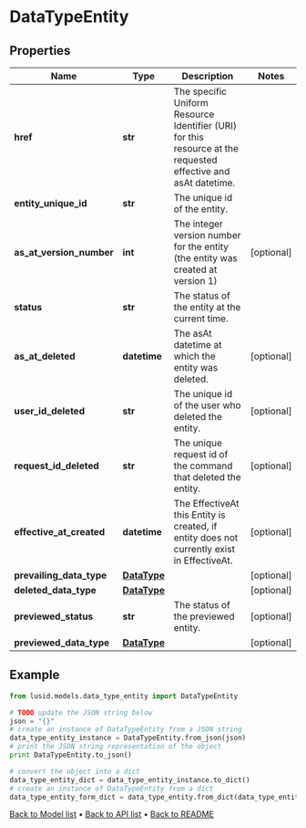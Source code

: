 # DataTypeEntity


## Properties
Name | Type | Description | Notes
------------ | ------------- | ------------- | -------------
**href** | **str** | The specific Uniform Resource Identifier (URI) for this resource at the requested effective and asAt datetime. | 
**entity_unique_id** | **str** | The unique id of the entity. | 
**as_at_version_number** | **int** | The integer version number for the entity (the entity was created at version 1) | [optional] 
**status** | **str** | The status of the entity at the current time. | 
**as_at_deleted** | **datetime** | The asAt datetime at which the entity was deleted. | [optional] 
**user_id_deleted** | **str** | The unique id of the user who deleted the entity. | [optional] 
**request_id_deleted** | **str** | The unique request id of the command that deleted the entity. | [optional] 
**effective_at_created** | **datetime** | The EffectiveAt this Entity is created, if entity does not currently exist in EffectiveAt. | [optional] 
**prevailing_data_type** | [**DataType**](DataType.md) |  | [optional] 
**deleted_data_type** | [**DataType**](DataType.md) |  | [optional] 
**previewed_status** | **str** | The status of the previewed entity. | [optional] 
**previewed_data_type** | [**DataType**](DataType.md) |  | [optional] 

## Example

```python
from lusid.models.data_type_entity import DataTypeEntity

# TODO update the JSON string below
json = "{}"
# create an instance of DataTypeEntity from a JSON string
data_type_entity_instance = DataTypeEntity.from_json(json)
# print the JSON string representation of the object
print DataTypeEntity.to_json()

# convert the object into a dict
data_type_entity_dict = data_type_entity_instance.to_dict()
# create an instance of DataTypeEntity from a dict
data_type_entity_form_dict = data_type_entity.from_dict(data_type_entity_dict)
```
[Back to Model list](../README.md#documentation-for-models) &#8226; [Back to API list](../README.md#documentation-for-api-endpoints) &#8226; [Back to README](../README.md)


